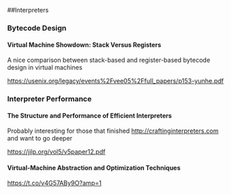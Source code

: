 ##Interpreters

### Bytecode Design

#### Virtual Machine Showdown: Stack Versus Registers

A nice comparison between stack-based and register-based bytecode design in virtual machines

https://usenix.org/legacy/events%2Fvee05%2Ffull_papers/p153-yunhe.pdf

### Interpreter Performance

#### The Structure and Performance of Efficient Interpreters

Probably interesting for those that finished http://craftinginterpreters.com and want to go deeper

https://jilp.org/vol5/v5paper12.pdf

#### Virtual-Machine Abstraction and Optimization Techniques

https://t.co/v4G57ABy9O?amp=1